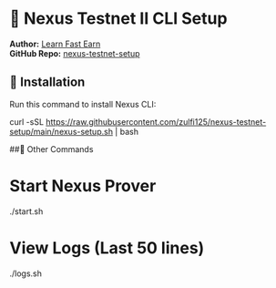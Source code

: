 # 🚀 Nexus Testnet II CLI Setup  
**Author:** [Learn Fast Earn](https://www.youtube.com/@LearnFastEarn2.0)  
**GitHub Repo:** [nexus-testnet-setup](https://github.com/zulfi125/nexus-testnet-setup)  




## 📜 Installation  
Run this command to install Nexus CLI:  

curl -sSL https://raw.githubusercontent.com/zulfi125/nexus-testnet-setup/main/nexus-setup.sh | bash



##🔹 Other Commands
# Start Nexus Prover

./start.sh

# View Logs (Last 50 lines)

./logs.sh
